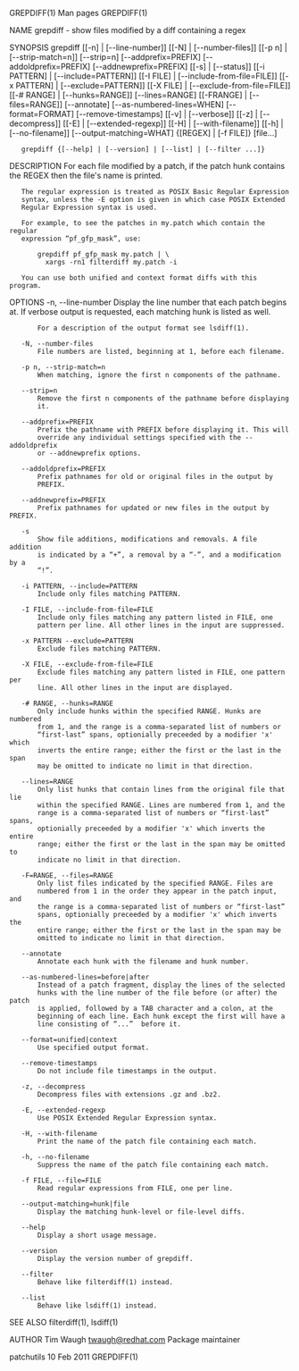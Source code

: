 GREPDIFF(1)                       Man pages                       GREPDIFF(1)

NAME
       grepdiff - show files modified by a diff containing a regex

SYNOPSIS
       grepdiff [[-n] | [--line-number]] [[-N] | [--number-files]] [[-p n] |
                [--strip-match=n]] [--strip=n] [--addprefix=PREFIX]
                [--addoldprefix=PREFIX] [--addnewprefix=PREFIX] [[-s] |
                [--status]] [[-i PATTERN] | [--include=PATTERN]] [[-I FILE] |
                [--include-from-file=FILE]] [[-x PATTERN] |
                [--exclude=PATTERN]] [[-X FILE] | [--exclude-from-file=FILE]]
                [[-# RANGE] | [--hunks=RANGE]] [--lines=RANGE] [[-FRANGE] |
                [--files=RANGE]] [--annotate] [--as-numbered-lines=WHEN]
                [--format=FORMAT] [--remove-timestamps] [[-v] | [--verbose]]
                [[-z] | [--decompress]] [[-E] | [--extended-regexp]] [[-H] |
                [--with-filename]] [[-h] | [--no-filename]]
                [--output-matching=WHAT] {[REGEX] | [-f FILE]} [file...]

       grepdiff {[--help] | [--version] | [--list] | [--filter ...]}

DESCRIPTION
       For each file modified by a patch, if the patch hunk contains the
       REGEX then the file's name is printed.

       The regular expression is treated as POSIX Basic Regular Expression
       syntax, unless the -E option is given in which case POSIX Extended
       Regular Expression syntax is used.

       For example, to see the patches in my.patch which contain the regular
       expression “pf_gfp_mask”, use:

           grepdiff pf_gfp_mask my.patch | \
             xargs -rn1 filterdiff my.patch -i

       You can use both unified and context format diffs with this program.

OPTIONS
       -n, --line-number
           Display the line number that each patch begins at. If verbose
           output is requested, each matching hunk is listed as well.

           For a description of the output format see lsdiff(1).

       -N, --number-files
           File numbers are listed, beginning at 1, before each filename.

       -p n, --strip-match=n
           When matching, ignore the first n components of the pathname.

       --strip=n
           Remove the first n components of the pathname before displaying
           it.

       --addprefix=PREFIX
           Prefix the pathname with PREFIX before displaying it. This will
           override any individual settings specified with the --addoldprefix
           or --addnewprefix options.

       --addoldprefix=PREFIX
           Prefix pathnames for old or original files in the output by
           PREFIX.

       --addnewprefix=PREFIX
           Prefix pathnames for updated or new files in the output by PREFIX.

       -s
           Show file additions, modifications and removals. A file addition
           is indicated by a “+”, a removal by a “-”, and a modification by a
           “!”.

       -i PATTERN, --include=PATTERN
           Include only files matching PATTERN.

       -I FILE, --include-from-file=FILE
           Include only files matching any pattern listed in FILE, one
           pattern per line. All other lines in the input are suppressed.

       -x PATTERN --exclude=PATTERN
           Exclude files matching PATTERN.

       -X FILE, --exclude-from-file=FILE
           Exclude files matching any pattern listed in FILE, one pattern per
           line. All other lines in the input are displayed.

       -# RANGE, --hunks=RANGE
           Only include hunks within the specified RANGE. Hunks are numbered
           from 1, and the range is a comma-separated list of numbers or
           “first-last” spans, optionially preceeded by a modifier 'x' which
           inverts the entire range; either the first or the last in the span
           may be omitted to indicate no limit in that direction.

       --lines=RANGE
           Only list hunks that contain lines from the original file that lie
           within the specified RANGE. Lines are numbered from 1, and the
           range is a comma-separated list of numbers or “first-last” spans,
           optionially preceeded by a modifier 'x' which inverts the entire
           range; either the first or the last in the span may be omitted to
           indicate no limit in that direction.

       -F=RANGE, --files=RANGE
           Only list files indicated by the specified RANGE. Files are
           numbered from 1 in the order they appear in the patch input, and
           the range is a comma-separated list of numbers or “first-last”
           spans, optionially preceeded by a modifier 'x' which inverts the
           entire range; either the first or the last in the span may be
           omitted to indicate no limit in that direction.

       --annotate
           Annotate each hunk with the filename and hunk number.

       --as-numbered-lines=before|after
           Instead of a patch fragment, display the lines of the selected
           hunks with the line number of the file before (or after) the patch
           is applied, followed by a TAB character and a colon, at the
           beginning of each line. Each hunk except the first will have a
           line consisting of “...”  before it.

       --format=unified|context
           Use specified output format.

       --remove-timestamps
           Do not include file timestamps in the output.

       -z, --decompress
           Decompress files with extensions .gz and .bz2.

       -E, --extended-regexp
           Use POSIX Extended Regular Expression syntax.

       -H, --with-filename
           Print the name of the patch file containing each match.

       -h, --no-filename
           Suppress the name of the patch file containing each match.

       -f FILE, --file=FILE
           Read regular expressions from FILE, one per line.

       --output-matching=hunk|file
           Display the matching hunk-level or file-level diffs.

       --help
           Display a short usage message.

       --version
           Display the version number of grepdiff.

       --filter
           Behave like filterdiff(1) instead.

       --list
           Behave like lsdiff(1) instead.

SEE ALSO
       filterdiff(1), lsdiff(1)

AUTHOR
       Tim Waugh <twaugh@redhat.com>
           Package maintainer

patchutils                       10 Feb 2011                      GREPDIFF(1)
